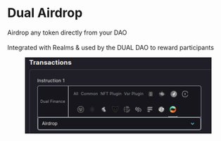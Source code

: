 # Dual Airdrop

Airdrop any token directly from your DAO\
\
Integrated with Realms & used by the DUAL DAO to reward participants

<figure><img src="../../.gitbook/assets/image (5).png" alt=""><figcaption></figcaption></figure>
